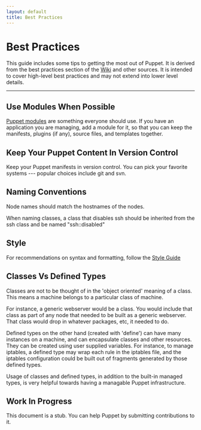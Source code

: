 ```yaml
---
layout: default
title: Best Practices
---
```


Best Practices
==============

This guide includes some tips to getting the most out of Puppet.  It is derived from the best practices section of the [Wiki](http://projects.puppetlabs.com/projects/puppet/wiki/) and other sources.  It is intended to cover high-level best practices and may not extend into lower level details.

* * *

Use Modules When Possible
-------------------------

[Puppet modules](/puppet/latest/reference/modules_fundamentals.html) are something everyone should use.   If you have an application you are managing, add a module for it, so that you can keep the manifests, plugins (if any), source files, and templates together.

Keep Your Puppet Content In Version Control
-------------------------------------------

Keep your Puppet manifests in version control.  You can pick your favorite systems --- popular choices include git and svn.

Naming Conventions
------------------

Node names should match the hostnames of the nodes.

When naming classes, a class that disables ssh should be inherited from the ssh class and be named "ssh::disabled"

Style
-----

For recommendations on syntax and formatting, follow the [Style Guide](./style_guide.html)

Classes Vs Defined Types
------------------------

Classes are not to be thought of in the 'object oriented' meaning of a class.
This means a machine belongs to a particular class of machine.

For instance, a generic webserver would be a class. You would
include that class as part of any node that needed to be built as a
generic webserver. That class would drop in whatever packages, etc,
it needed to do.

Defined types on the other hand (created with 'define') can have
many instances on a machine, and can encapsulate classes
and other resources.    They can be created using user supplied
variables.  For instance, to manage iptables, a defined type
may wrap each rule in the iptables file, and the iptables configuration
could be built out of fragments generated by those defined types.

Usage of classes and defined types, in addition to the built-in managed
types, is very helpful towards having a managable Puppet infrastructure.

Work In Progress
----------------

This document is a stub.  You can help Puppet by submitting contributions to it.


